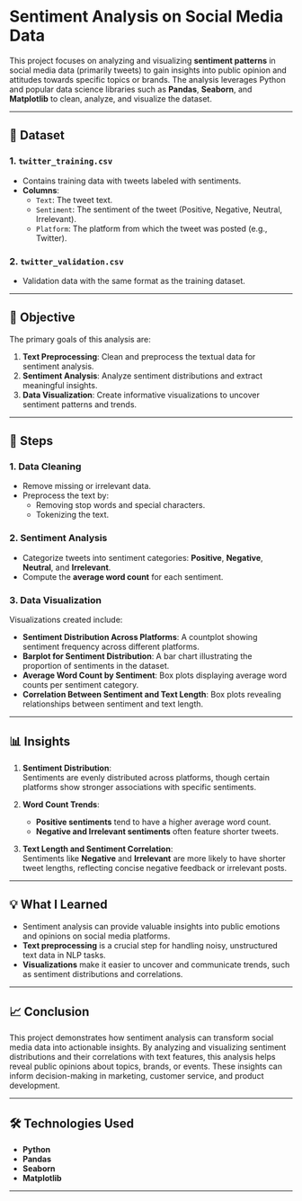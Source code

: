 # Sentiment Analysis on Social Media Data  

This project focuses on analyzing and visualizing **sentiment patterns** in social media data (primarily tweets) to gain insights into public opinion and attitudes towards specific topics or brands. The analysis leverages Python and popular data science libraries such as **Pandas**, **Seaborn**, and **Matplotlib** to clean, analyze, and visualize the dataset.  

---

## 📂 Dataset  

### **1. `twitter_training.csv`**  
- Contains training data with tweets labeled with sentiments.  
- **Columns**:  
  - `Text`: The tweet text.  
  - `Sentiment`: The sentiment of the tweet (Positive, Negative, Neutral, Irrelevant).  
  - `Platform`: The platform from which the tweet was posted (e.g., Twitter).  

### **2. `twitter_validation.csv`**  
- Validation data with the same format as the training dataset.  

---

## 🎯 Objective  

The primary goals of this analysis are:  
1. **Text Preprocessing**: Clean and preprocess the textual data for sentiment analysis.  
2. **Sentiment Analysis**: Analyze sentiment distributions and extract meaningful insights.  
3. **Data Visualization**: Create informative visualizations to uncover sentiment patterns and trends.  

---

## 🔄 Steps  

### **1. Data Cleaning**  
- Remove missing or irrelevant data.  
- Preprocess the text by:  
  - Removing stop words and special characters.  
  - Tokenizing the text.  

### **2. Sentiment Analysis**  
- Categorize tweets into sentiment categories: **Positive**, **Negative**, **Neutral**, and **Irrelevant**.  
- Compute the **average word count** for each sentiment.  

### **3. Data Visualization**  
Visualizations created include:  
- **Sentiment Distribution Across Platforms**: A countplot showing sentiment frequency across different platforms.  
- **Barplot for Sentiment Distribution**: A bar chart illustrating the proportion of sentiments in the dataset.  
- **Average Word Count by Sentiment**: Box plots displaying average word counts per sentiment category.  
- **Correlation Between Sentiment and Text Length**: Box plots revealing relationships between sentiment and text length.  

---

## 📊 Insights  

1. **Sentiment Distribution**:  
   Sentiments are evenly distributed across platforms, though certain platforms show stronger associations with specific sentiments.  

2. **Word Count Trends**:  
   - **Positive sentiments** tend to have a higher average word count.  
   - **Negative and Irrelevant sentiments** often feature shorter tweets.  

3. **Text Length and Sentiment Correlation**:  
   Sentiments like **Negative** and **Irrelevant** are more likely to have shorter tweet lengths, reflecting concise negative feedback or irrelevant posts.  

---

## 💡 What I Learned  

- Sentiment analysis can provide valuable insights into public emotions and opinions on social media platforms.  
- **Text preprocessing** is a crucial step for handling noisy, unstructured text data in NLP tasks.  
- **Visualizations** make it easier to uncover and communicate trends, such as sentiment distributions and correlations.  

---

## 📈 Conclusion  

This project demonstrates how sentiment analysis can transform social media data into actionable insights. By analyzing and visualizing sentiment distributions and their correlations with text features, this analysis helps reveal public opinions about topics, brands, or events. These insights can inform decision-making in marketing, customer service, and product development.  

---

## 🛠 Technologies Used  

- **Python**  
- **Pandas**  
- **Seaborn**  
- **Matplotlib**  

---
